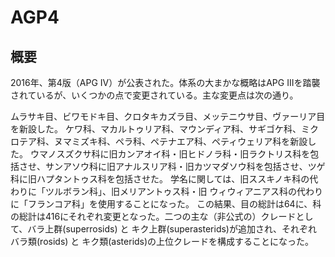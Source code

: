 # AGP4

## 概要

2016年、第4版（APG IV）が公表された。体系の大まかな概略はAPG IIIを踏襲されているが、いくつかの点で変更されている。主な変更点は次の通り。

ムラサキ目、ビワモドキ目、クロタキカズラ目、メッテニウサ目、ヴァーリア目を新設した。
ケワ科、マカルトゥリア科、マウンディア科、サギゴケ科、ミクロテア科、ヌマミズキ科、ペラ科、ペテナエア科、ペティウェリア科を新設した。
ウマノスズクサ科に旧カンアオイ科・旧ヒドノラ科・旧ラクトリス科を包括させ、サンアソウ科に旧アナルスリア科・旧カツマダソウ科を包括させ、ツゲ科に旧ハプタントゥス科を包括させた。
学名に関しては、旧ススキノキ科の代わりに「ツルボラン科」、旧メリアントゥス科・旧 ウィウィアニアス科の代わりに「フランコア科」を使用することになった。
この結果、目の総計は64に、科の総計は416にそれぞれ変更となった。二つの主な（非公式の）クレードとして、バラ上群(superrosids) と キク上群(superasterids)が追加され、それぞれ バラ類(rosids) と キク類(asterids)の上位クレードを構成することになった。